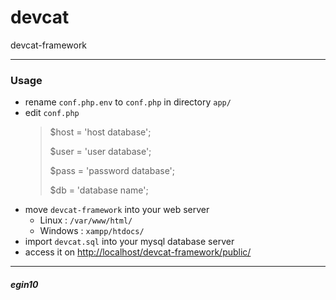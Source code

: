 # devcat
devcat-framework
***

### Usage
* rename `conf.php.env` to `conf.php` in directory `app/`
* edit `conf.php`
    >$host   = 'host database';
    >
    >$user   = 'user database';
    >
    >$pass   = 'password database';
    >
    >$db     = 'database name';
* move `devcat-framework` into your web server
    * Linux     : `/var/www/html/`
    * Windows   : `xampp/htdocs/`
* import `devcat.sql` into your mysql database server
* access it on [http://localhost/devcat-framework/public/]()
***

##### egin10